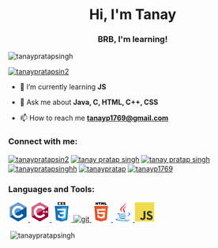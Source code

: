 <h1 align="center">Hi, I'm Tanay</h1>
<h3 align="center">BRB, I'm learning!</h3>

<p align="left"> <img src="https://komarev.com/ghpvc/?username=tanaypratapsingh&label=Profile%20views&color=0e75b6&style=flat" alt="tanaypratapsingh" /> </p>

<p align="left"> <a href="https://twitter.com/tanaypratapsin2" target="blank"><img src="https://img.shields.io/twitter/follow/tanaypratapsin2?logo=twitter&style=for-the-badge" alt="tanaypratapsin2" /></a> </p>

- 🌱 I’m currently learning **JS**

- 💬 Ask me about **Java, C, HTML, C++, CSS**

- 📫 How to reach me **tanayp1769@gmail.com**

<h3 align="left">Connect with me:</h3>
<p align="left">
<a href="https://twitter.com/tanaypratapsin2" target="blank"><img align="center" src="https://raw.githubusercontent.com/rahuldkjain/github-profile-readme-generator/master/src/images/icons/Social/twitter.svg" alt="tanaypratapsin2" height="30" width="40" /></a>
<a href="https://linkedin.com/in/tanay pratap singh" target="blank"><img align="center" src="https://raw.githubusercontent.com/rahuldkjain/github-profile-readme-generator/master/src/images/icons/Social/linked-in-alt.svg" alt="tanay pratap singh" height="30" width="40" /></a>
<a href="https://fb.com/tanay pratap singh" target="blank"><img align="center" src="https://raw.githubusercontent.com/rahuldkjain/github-profile-readme-generator/master/src/images/icons/Social/facebook.svg" alt="tanay pratap singh" height="30" width="40" /></a>
<a href="https://instagram.com/tanaypratapsinghh" target="blank"><img align="center" src="https://raw.githubusercontent.com/rahuldkjain/github-profile-readme-generator/master/src/images/icons/Social/instagram.svg" alt="tanaypratapsinghh" height="30" width="40" /></a>
<a href="https://www.codechef.com/users/tanaypratap" target="blank"><img align="center" src="https://cdn.jsdelivr.net/npm/simple-icons@3.1.0/icons/codechef.svg" alt="tanaypratap" height="30" width="40" /></a>
<a href="https://www.hackerrank.com/tanayp1769" target="blank"><img align="center" src="https://raw.githubusercontent.com/rahuldkjain/github-profile-readme-generator/master/src/images/icons/Social/hackerrank.svg" alt="tanayp1769" height="30" width="40" /></a>
</p>

<h3 align="left">Languages and Tools:</h3>
<p align="left"> <a href="https://www.cprogramming.com/" target="_blank"> <img src="https://raw.githubusercontent.com/devicons/devicon/master/icons/c/c-original.svg" alt="c" width="40" height="40"/> </a> <a href="https://www.w3schools.com/cpp/" target="_blank"> <img src="https://raw.githubusercontent.com/devicons/devicon/master/icons/cplusplus/cplusplus-original.svg" alt="cplusplus" width="40" height="40"/> </a> <a href="https://www.w3schools.com/css/" target="_blank"> <img src="https://raw.githubusercontent.com/devicons/devicon/master/icons/css3/css3-original-wordmark.svg" alt="css3" width="40" height="40"/> </a> <a href="https://git-scm.com/" target="_blank"> <img src="https://www.vectorlogo.zone/logos/git-scm/git-scm-icon.svg" alt="git" width="40" height="40"/> </a> <a href="https://www.w3.org/html/" target="_blank"> <img src="https://raw.githubusercontent.com/devicons/devicon/master/icons/html5/html5-original-wordmark.svg" alt="html5" width="40" height="40"/> </a> <a href="https://www.java.com" target="_blank"> <img src="https://raw.githubusercontent.com/devicons/devicon/master/icons/java/java-original.svg" alt="java" width="40" height="40"/> </a> <a href="https://developer.mozilla.org/en-US/docs/Web/JavaScript" target="_blank"> <img src="https://raw.githubusercontent.com/devicons/devicon/master/icons/javascript/javascript-original.svg" alt="javascript" width="40" height="40"/> </a> </p>

<p>&nbsp;<img align="center" src="https://github-readme-stats.vercel.app/api?username=tanaypratapsingh&show_icons=true&locale=en" alt="tanaypratapsingh" /></p>

